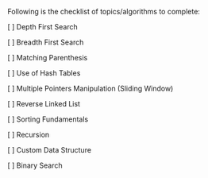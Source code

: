 Following is the checklist of topics/algorithms to complete:

[ ] Depth First Search

[ ] Breadth First Search

[ ] Matching Parenthesis

[ ] Use of Hash Tables

[ ] Multiple Pointers Manipulation (Sliding Window)

[ ] Reverse Linked List

[ ] Sorting Fundamentals

[ ] Recursion

[ ] Custom Data Structure

[ ] Binary Search
